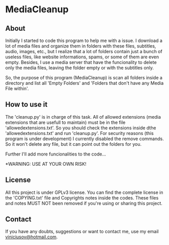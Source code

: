 # MediaCleanup

## About
Initially I started to code this program to help me with a issue.
I download a lot of media files and organize them in folders with these files, subtitles, audio, images, etc., but I realize that 
a lot of folders contain just a bunch of useless files, like website informations, spams, or some of them are even empty.
Besides, I use a media server that have the funcionality to delete only the media files, leaving the folder empty or with the subtitles only.

So, the purpose of this program (MediaCleanup) is scan all folders inside a directory and list all 'Empty Folders' and 'Folders that don't have any Media File within'.

## How to use it
The 'cleanup.py' is in charge of this task. All of allowed extensions (media extensions that are usefull to maintain) must be in the file 'allowedextensions.txt'.
So you should check the extensions inside dthe 'allowedextensions.txt' and run 'cleanup.py'.
For security reasons (this program is under development) I currently disabled the remove commands.
So it won't delete any file, but it can point out the folders for you.

Further I'll add more funcionalities to the code...

*WARNING: USE AT YOUR OWN RISK!

## License
All this project is under GPLv3 license. You can find the complete license in the 'COPYING.txt' file and Copyrights notes inside the codes.
These files and notes MUST NOT been removed if you're using or sharing this project.

## Contact
If you have any doubts, suggestions or want to contact me, use my email viniciusov@hotmail.com.

